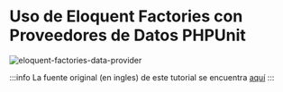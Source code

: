 # Uso de Eloquent Factories con Proveedores de Datos PHPUnit

![eloquent-factories-data-provider](./img/eloquent-factories-data-provider.avif)


:::info
La fuente original (en ingles) de este tutorial se encuentra [aquí](https://laravel-news.com/eloquent-factories-with-phpunit-data-providers)
:::
